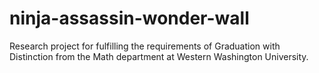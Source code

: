 ninja-assassin-wonder-wall
==========================

Research project for fulfilling the requirements of Graduation with Distinction from the Math department at Western Washington University.